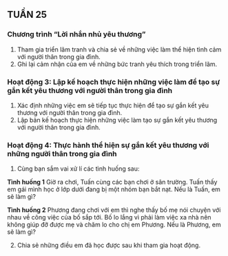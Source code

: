 ## TUẦN 25

### Chương trình “Lời nhắn nhủ yêu thương”
1. Tham gia triển lãm tranh và chia sẻ về những việc làm thể hiện tình cảm với người thân trong gia đình.
2. Ghi lại cảm nhận của em về những bức tranh yêu thích trong triển lãm.

### Hoạt động 3: Lập kế hoạch thực hiện những việc làm để tạo sự gắn kết yêu thương với người thân trong gia đình
1. Xác định những việc em sẽ tiếp tục thực hiện để tạo sự gắn kết yêu thương với người thân trong gia đình.
2. Lập bản kế hoạch thực hiện những việc làm tạo sự gắn kết yêu thương với người thân trong gia đình.

### Hoạt động 4: Thực hành thể hiện sự gắn kết yêu thương với những người thân trong gia đình
1. Cùng bạn sắm vai xử lí các tình huống sau:

**Tình huống 1**
Giờ ra chơi, Tuấn cùng các bạn chơi ở sân trường. Tuấn thấy em gái mình học ở lớp dưới đang bị một nhóm bạn bắt nạt.
Nếu là Tuấn, em sẽ làm gì?

**Tình huống 2**
Phương đang chơi với em thì nghe thấy bố mẹ nói chuyện với nhau về công việc của bố sắp tới. Bố lo lắng vì phải làm việc xa nhà nên không giúp đỡ được mẹ và chăm lo cho chị em Phương.
Nếu là Phương, em sẽ làm gì?

2. Chia sẻ những điều em đã học được sau khi tham gia hoạt động.
